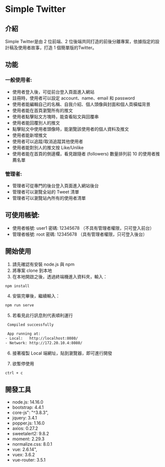 # Simple Twitter

## 介紹
Simple Twitter是由 2 位前端、2 位後端共同打造的前後分離專案，依據指定的設計稿及使用者故事，打造 1 個簡單版的Twitter。

## 功能
### 一般使用者:
- 使用者登入後，可從前台登入頁面進入網站
- 註冊時，使用者可以設定 account、name、email 和 password
- 使用者能編輯自己的名稱、自我介紹、個人頭像與封面和個人頁橫幅背景
- 使用者能在首頁瀏覽所有的推文 
- 使用者點擊貼文方塊時，能查看貼文與回覆串
- 使用者能回覆別人的推文
- 點擊貼文中使用者頭像時，能瀏覽該使用者的個人資料及推文
- 使用者能新增推文
- 使用者可以追蹤/取消追蹤其他使用者
- 使用者能對別人的推文按 Like/Unlike
- 使用者能在首頁的側邊欄，看見跟隨者 (followers) 數量排列前 10 的使用者推薦名單

### 管理者:
- 管理者可從專門的後台登入頁面進入網站後台
- 管理者可以瀏覽全站的 Tweet 清單
- 管理者可以瀏覽站內所有的使用者清單
## 可使用帳號:
- 使用者帳號: user1 密碼: 12345678 （不具有管理者權限，只可登入前台）
- 管理者帳號: root 密碼: 12345678 （具有管理者權限，只可登入後台）

## 開始使用

1. 請先確認有安裝 node.js 與 npm
2. 將專案 clone 到本地
3. 在本地開啟之後，透過終端機進入資料夾，輸入：

  ```bash
  npm install
  ```

4. 安裝完畢後，繼續輸入：

  ```bash
  npm run serve
  ```
  
5. 若看見此行訊息則代表順利運行
  ```bash
   Compiled successfully

   App running at:
  - Local:   http://localhost:8080/
  - Network: http://172.20.10.4:8080/
  ```

6. 接著複製 Local 端網址，貼到瀏覽器，即可進行開發

7. 欲暫停使用

  ```bash
  ctrl + c
  ```

## 開發工具
- node.js: 14.16.0
- bootstrap: 4.4.1
- core-js": "^3.8.3",
- jquery: 3.4.1
- popper.js: 1.16.0
- axios: 0.27.2
- sweetalert2: 9.8.2
- moment: 2.29.3
- normalize.css: 8.0.1
- vue: 2.6.14",
- vuex: 3.6.2
- vue-router: 3.5.1